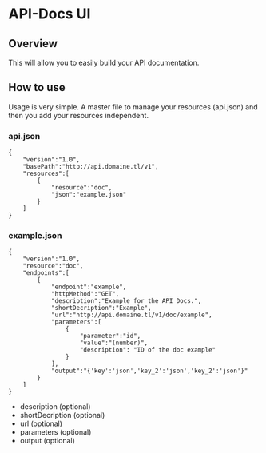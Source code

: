 # API-Docs UI

## Overview
This will allow you to easily build your API documentation.

## How to use
Usage is very simple. A master file to manage your resources (api.json) and then you add your resources independent.

### api.json
	{
		"version":"1.0",
		"basePath":"http://api.domaine.tl/v1",
		"resources":[
			{
				"resource":"doc",
				"json":"example.json"
			}
		]
	}

### example.json
	{
		"version":"1.0",
		"resource":"doc",
		"endpoints":[
			{
				"endpoint":"example",
				"httpMethod":"GET",
				"description":"Example for the API Docs.",
				"shortDecription":"Example",
				"url":"http://api.domaine.tl/v1/doc/example",
				"parameters":[
					{
						"parameter":"id",
						"value":"(number)",
						"description": "ID of the doc example"
					}
				],
				"output":"{'key':'json','key_2':'json','key_2':'json'}"
			}
		]
	} 

- description (optional)
- shortDecription (optional)
- url (optional)
- parameters (optional)
- output (optional)